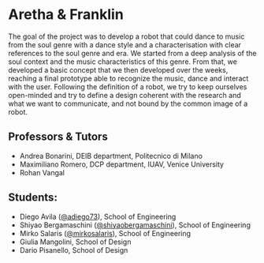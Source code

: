 # Aretha & Franklin
The goal of the project was to develop a robot that could dance to music from the soul genre with a dance style and a characterisation with clear references to the soul genre and era. We started from a deep analysis of the soul context and the music characteristics of this genre. From that, we developed a basic concept that we then developed over the weeks, reaching a final prototype able to recognize the music, dance and interact with the user. Following the definition of a robot, we try to keep ourselves open-minded and try to define a design coherent with the research and what we want to communicate, and not bound by the common image of a robot.

## Professors & Tutors
 * Andrea Bonarini, DEIB department, Politecnico di Milano
 * Maximiliano Romero, DCP department, IUAV, Venice University
 * Rohan Vangal

## Students:
 * Diego Avila ([@adiego73](http://github.com/adiego73)), School of Engineering
 * Shiyao Bergamaschini ([@shiyaobergamaschini](http://github.com/shiyaobergamaschini)), School of Engineering
 * Mirko Salaris ([@mirkosalaris](http://github.com/mirkosalaris)), School of Engineering
 * Giulia Mangolini, School of Design
 * Dario Pisanello, School of Design
